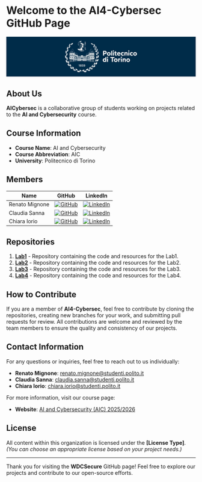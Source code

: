 # Welcome to the **AI4-Cybersec** GitHub Page

![polito](resources/logo_polito.jpg)

## About Us
**AICybersec** is a collaborative group of students working on projects related to the **AI and Cybersecurity** course. 
<!-- Our organization focuses on practical applications and research in **[field/topic]**, driven by our passion for learning and innovation. -->

## Course Information
- **Course Name**: AI and Cybersecurity
- **Course Abbreviation**: AIC
- **University**: Politecnico di Torino

## Members

| Name              | GitHub                                             | LinkedIn                                             |
|-------------------|----------------------------------------------------|------------------------------------------------------|
| Renato Mignone    | [![GitHub](https://img.shields.io/badge/GitHub-Profile-informational?logo=github)](https://github.com/RenatoMignone) | [![LinkedIn](https://img.shields.io/badge/LinkedIn-Profile-blue?logo=linkedin)](https://www.linkedin.com/in/renato-mignone/) |
| Claudia Sanna     | [![GitHub](https://img.shields.io/badge/GitHub-Profile-informational?logo=github)](https://github.com/sannaclaudia) | [![LinkedIn](https://img.shields.io/badge/LinkedIn-Profile-blue?logo=linkedin)](https://www.linkedin.com/in/claudiasanna1/) |
| Chiara Iorio      | [![GitHub](https://img.shields.io/badge/GitHub-Profile-informational?logo=github)](https://github.com/iochia02) | [![LinkedIn](https://img.shields.io/badge/LinkedIn-Profile-blue?logo=linkedin)](https://www.linkedin.com/) |

## Repositories
<!-- TODO: update -->
1. [**Lab1**](https://github.com/AICybersec/Lab1) - Repository containing the code and resources for the Lab1.
2. [**Lab2**](https://github.com/AICybersec/Lab2) - Repository containing the code and resources for the Lab2.
3. [**Lab3**](https://github.com/AICybersec/Lab3) - Repository containing the code and resources for the Lab3.
3. [**Lab4**](https://github.com/AICybersec/Lab4) - Repository containing the code and resources for the Lab4.
<!-- *(Add or remove repositories as needed) *-->

## How to Contribute
If you are a member of **AI4-Cybersec**, feel free to contribute by cloning the repositories, creating new branches for your work, and submitting pull requests for review. All contributions are welcome and reviewed by the team members to ensure the quality and consistency of our projects.

## Contact Information

For any questions or inquiries, feel free to reach out to us individually:

- **Renato Mignone**: [renato.mignone@studenti.polito.it](mailto:renato.mignone@studenti.polito.it)
- **Claudia Sanna**: [claudia.sanna@studenti.polito.it](mailto:claudia.sanna@studenti.polito.it)
- **Chiara Iorio**: [chiara.iorio@studenti.polito.it](mailto:chiara.iorio@studenti.polito.it)

For more information, visit our course page:  
- **Website**: [AI and Cybersecurity (AIC) 2025/2026](https://didattica.polito.it/pls/portal30/gap.pkg_guide.viewGap?p_cod_ins=01GYZUV&p_a_acc=2026&p_header=S&p_lang=IT&multi=N)

## License
All content within this organization is licensed under the **[License Type]**. *(You can choose an appropriate license based on your project needs.)*

---

Thank you for visiting the **WDCSecure** GitHub page! Feel free to explore our projects and contribute to our open-source efforts.
